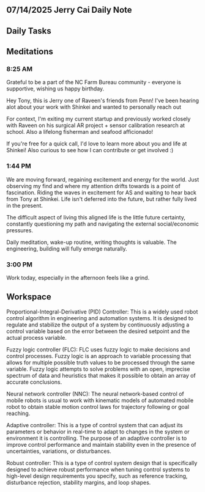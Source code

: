 07/14/2025
Jerry Cai
Daily Note
---

## Daily Tasks

## Meditations

### 8:25 AM
Grateful to be a part of the NC Farm Bureau community - everyone is supportive, wishing us happy birthday. 

Hey Tony, this is Jerry one of Raveen's friends from Penn! I've been hearing alot about your work with Shinkei and wanted to personally reach out 

For context, I'm exiting my current startup and previously worked closely with Raveen on his surgical AR project + sensor calibration research at school. Also a lifelong fisherman and seafood afficionado!

If you're free for a quick call, I'd love to learn more about you and life at Shinkei! Also curious to see how I can contribute or get involved :)

### 1:44 PM
We are moving forward, regaining excitement and energy for the world. Just observing my find and where my attention drifts towards is a point of fascination. Riding the waves in excitement for AS and waiting to hear back from Tony at Shinkei. Life isn't deferred into the future, but rather fully lived in the present. 

The difficult aspect of living this aligned life is the little future certainty, constantly questioning my path and navigating the external social/economic pressures. 

Daily meditation, wake-up routine, writing thoughts is valuable. The engineering, building will fully emerge naturally.

### 3:00 PM
Work today, especially in the afternoon feels like a grind. 







## Workspace

Proportional-Integral-Derivative (PID) Controller: This is a widely used robot control algorithm in engineering and automation systems. It is designed to regulate and stabilize the output of a system by continuously adjusting a control variable based on the error between the desired setpoint and the actual process variable. 

Fuzzy logic controller (FLC): FLC uses fuzzy logic to make decisions and control processes. Fuzzy logic is an approach to variable processing that allows for multiple possible truth values to be processed through the same variable. Fuzzy logic attempts to solve problems with an open, imprecise spectrum of data and heuristics that makes it possible to obtain an array of accurate conclusions. 

Neural network controller (NNC): The neural network-based control of mobile robots is usual to work with kinematic models of automated mobile robot to obtain stable motion control laws for trajectory following or goal reaching. 
 
Adaptive controller: This is a type of control system that can adjust its parameters or behavior in real-time to adapt to changes in the system or environment it is controlling. The purpose of an adaptive controller is to improve control performance and maintain stability even in the presence of uncertainties, variations, or disturbances. 

Robust controller: This is a type of control system design that is specifically designed to achieve robust performance when tuning control systems to high-level design requirements you specify, such as reference tracking, disturbance rejection, stability margins, and loop shapes. 